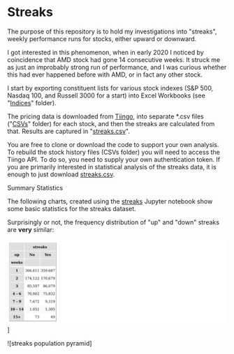 # Streaks

The purpose of this repository is to hold my investigations into "streaks", weekly performance runs for stocks, either upward or downward.

I got interested in this phenomenon, when in early 2020 I noticed by coincidence that AMD stock had gone 14 consecutive weeks. It struck me as just an improbably strong run of performance, and I was curious whether this had ever happened before with AMD, or in fact any other stock.

I start by exporting constituent lists for various stock indexes (S&P 500, Nasdaq 100, and Russell 3000 for a start) into Excel Workbooks (see "[Indices](./Indices)" folder).

The pricing data is downloaded from [Tiingo](https://www.tiingo.com), into separate *.csv files ("[CSVs](./CSVs)" folder) for each stock, and then the streaks are calculated from that. Results are captured in "[streaks.csv](./streaks.csv)".

You are free to clone or download the code to support your own analysis.  To rebuild the stock history files (CSVs folder) you will need to access the Tiingo API. To do so, you need to supply your own authentication token. If you are primarily interested in statistical analysis of the streaks data, it is enough to just download [streaks.csv](./streaks.csv).



Summary Statistics

The following charts, created using the [streaks](./streaks.ipynb) Jupyter notebook show some basic statistics for the streaks dataset.

Surprisingly or not, the frequency distribution of "up" and "down" streaks are **very** similar:

![table1](./Images/table1.png)]

![streaks population pyramid] 



